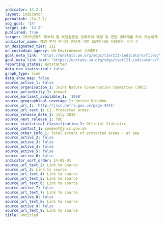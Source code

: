 ```yaml
---
indicator: 14.2.1
layout: indicator
permalink: /14-2-1/
sdg_goal: '14'
target_id: '14.2'
published: true
target: 2020년까지 회복력 및 복원활동을 강화하여 해양 및 연안 생태계를 지속 가능하게 관리하고 보호  조치 실행
indicator_name: 해양 면적 관리에 생태계 기반 접근방식을 이용하는 국가 수
un_designated_tier: III
un_custodian_agency: UN Environment (UNEP)
goal_meta_link: 'https://unstats.un.org/sdgs/tierIII-indicators/files/Tier3-14-02-01.pdf'
goal_meta_link_text: 'https://unstats.un.org/sdgs/tierIII-indicators/files/Tier3-14-02-01.pdf'
reporting_status: notstarted
data_non_statistical: false
graph_type: line
data_show_map: false
source_active_1: false
source_organisation_1: Joint Nature Conservation Committee (JNCC)
source_periodicity_1: Annual
source_earliest_available_1: '1950'
source_geographical_coverage_1: United Kingdom
source_url_1: 'http://jncc.defra.gov.uk/page-4241'
source_url_text_1: C1. Protected areas
source_release_date_1: July 2018
source_next_release_1: TBC
source_statistical_classification_1: Official Statistic
source_contact_1: comment@jncc.gov.uk
source_other_info_1: Total extent of protected areas - at sea
source_active_2: false
source_active_3: false
source_active_4: false
source_active_5: false
source_active_6: false
indicator_sort_order: 14-02-01
source_url_text_2: Link to Source
source_url_3: Link to source
source_url_text_4: Link to source
source_url_text_5: Link to source
source_url_text_6: Link to source
source_active_7: false
source_url_text_7: Link to source
source_active_8: false
source_url_text_8: Link to source
source_active_9: false
source_url_text_9: Link to source
title: Untitled
---
```

